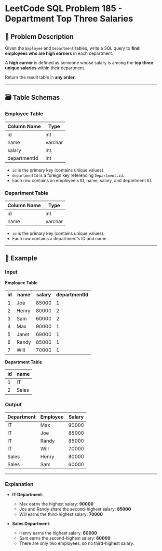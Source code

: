 # LeetCode SQL Problem 185 - Department Top Three Salaries

## 📘 Problem Description

Given the `Employee` and `Department` tables, write a SQL query to **find employees who are high earners** in each department.

A **high earner** is defined as someone whose salary is among the **top three unique salaries** within their department.

Return the result table in **any order**.

---

## 🗃️ Table Schemas

### Employee Table

| Column Name  | Type    |
|--------------|---------|
| id           | int     |
| name         | varchar |
| salary       | int     |
| departmentId | int     |

- `id` is the primary key (contains unique values).
- `departmentId` is a foreign key referencing `Department.id`.
- Each row contains an employee's ID, name, salary, and department ID.

### Department Table

| Column Name | Type    |
|-------------|---------|
| id          | int     |
| name        | varchar |

- `id` is the primary key (contains unique values).
- Each row contains a department's ID and name.

---

## 🧪 Example

### Input

**Employee Table**

| id | name  | salary | departmentId |
|----|-------|--------|--------------|
| 1  | Joe   | 85000  | 1            |
| 2  | Henry | 80000  | 2            |
| 3  | Sam   | 60000  | 2            |
| 4  | Max   | 90000  | 1            |
| 5  | Janet | 69000  | 1            |
| 6  | Randy | 85000  | 1            |
| 7  | Will  | 70000  | 1            |

**Department Table**

| id | name  |
|----|-------|
| 1  | IT    |
| 2  | Sales |

### Output

| Department | Employee | Salary |
|------------|----------|--------|
| IT         | Max      | 90000  |
| IT         | Joe      | 85000  |
| IT         | Randy    | 85000  |
| IT         | Will     | 70000  |
| Sales      | Henry    | 80000  |
| Sales      | Sam      | 60000  |

---

### Explanation

- **IT Department**:
    - Max earns the highest salary: **90000**
    - Joe and Randy share the second-highest salary: **85000**
    - Will earns the third-highest salary: **70000**

- **Sales Department**:
    - Henry earns the highest salary: **80000**
    - Sam earns the second-highest salary: **60000**
    - There are only two employees, so no third-highest salary.
